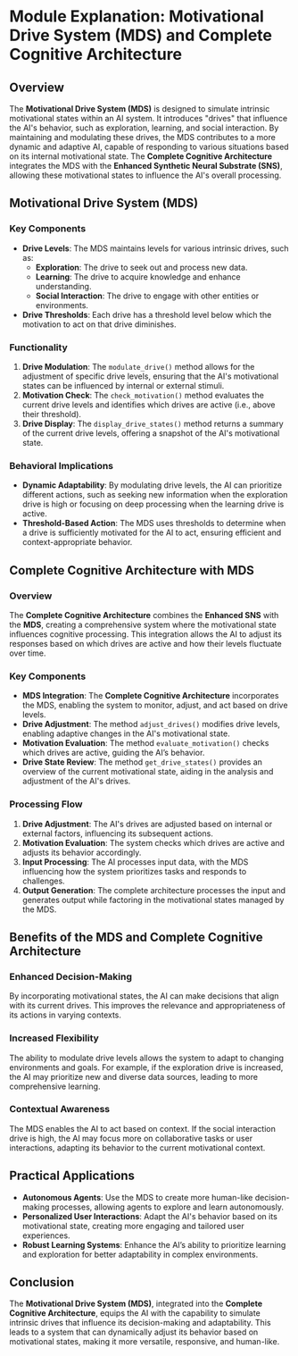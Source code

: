 # Module Explanation: Motivational Drive System (MDS) and Complete Cognitive Architecture

## Overview
The **Motivational Drive System (MDS)** is designed to simulate intrinsic motivational states within an AI system. It introduces "drives" that influence the AI's behavior, such as exploration, learning, and social interaction. By maintaining and modulating these drives, the MDS contributes to a more dynamic and adaptive AI, capable of responding to various situations based on its internal motivational state. The **Complete Cognitive Architecture** integrates the MDS with the **Enhanced Synthetic Neural Substrate (SNS)**, allowing these motivational states to influence the AI's overall processing.

## Motivational Drive System (MDS)

### Key Components
- **Drive Levels**: The MDS maintains levels for various intrinsic drives, such as:
  - **Exploration**: The drive to seek out and process new data.
  - **Learning**: The drive to acquire knowledge and enhance understanding.
  - **Social Interaction**: The drive to engage with other entities or environments.
- **Drive Thresholds**: Each drive has a threshold level below which the motivation to act on that drive diminishes.

### Functionality
1. **Drive Modulation**: The `modulate_drive()` method allows for the adjustment of specific drive levels, ensuring that the AI's motivational states can be influenced by internal or external stimuli.
2. **Motivation Check**: The `check_motivation()` method evaluates the current drive levels and identifies which drives are active (i.e., above their threshold).
3. **Drive Display**: The `display_drive_states()` method returns a summary of the current drive levels, offering a snapshot of the AI's motivational state.

### Behavioral Implications
- **Dynamic Adaptability**: By modulating drive levels, the AI can prioritize different actions, such as seeking new information when the exploration drive is high or focusing on deep processing when the learning drive is active.
- **Threshold-Based Action**: The MDS uses thresholds to determine when a drive is sufficiently motivated for the AI to act, ensuring efficient and context-appropriate behavior.

## Complete Cognitive Architecture with MDS

### Overview
The **Complete Cognitive Architecture** combines the **Enhanced SNS** with the **MDS**, creating a comprehensive system where the motivational state influences cognitive processing. This integration allows the AI to adjust its responses based on which drives are active and how their levels fluctuate over time.

### Key Components
- **MDS Integration**: The **Complete Cognitive Architecture** incorporates the MDS, enabling the system to monitor, adjust, and act based on drive levels.
- **Drive Adjustment**: The method `adjust_drives()` modifies drive levels, enabling adaptive changes in the AI's motivational state.
- **Motivation Evaluation**: The method `evaluate_motivation()` checks which drives are active, guiding the AI’s behavior.
- **Drive State Review**: The method `get_drive_states()` provides an overview of the current motivational state, aiding in the analysis and adjustment of the AI's drives.

### Processing Flow
1. **Drive Adjustment**: The AI's drives are adjusted based on internal or external factors, influencing its subsequent actions.
2. **Motivation Evaluation**: The system checks which drives are active and adjusts its behavior accordingly.
3. **Input Processing**: The AI processes input data, with the MDS influencing how the system prioritizes tasks and responds to challenges.
4. **Output Generation**: The complete architecture processes the input and generates output while factoring in the motivational states managed by the MDS.

## Benefits of the MDS and Complete Cognitive Architecture

### Enhanced Decision-Making
By incorporating motivational states, the AI can make decisions that align with its current drives. This improves the relevance and appropriateness of its actions in varying contexts.

### Increased Flexibility
The ability to modulate drive levels allows the system to adapt to changing environments and goals. For example, if the exploration drive is increased, the AI may prioritize new and diverse data sources, leading to more comprehensive learning.

### Contextual Awareness
The MDS enables the AI to act based on context. If the social interaction drive is high, the AI may focus more on collaborative tasks or user interactions, adapting its behavior to the current motivational context.

## Practical Applications
- **Autonomous Agents**: Use the MDS to create more human-like decision-making processes, allowing agents to explore and learn autonomously.
- **Personalized User Interactions**: Adapt the AI's behavior based on its motivational state, creating more engaging and tailored user experiences.
- **Robust Learning Systems**: Enhance the AI’s ability to prioritize learning and exploration for better adaptability in complex environments.

## Conclusion
The **Motivational Drive System (MDS)**, integrated into the **Complete Cognitive Architecture**, equips the AI with the capability to simulate intrinsic drives that influence its decision-making and adaptability. This leads to a system that can dynamically adjust its behavior based on motivational states, making it more versatile, responsive, and human-like.
